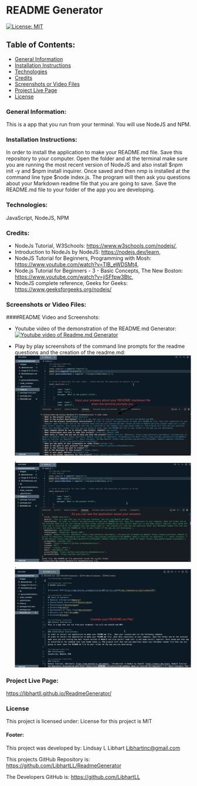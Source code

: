 # README Generator

[![License: MIT](https://img.shields.io/badge/License-MIT-yellow.svg)](https://opensource.org/licenses/MIT)

## Table of Contents:
* [General Information](#general)
* [Installation Instructions](#installation)
* [Technologies](#technologies)
* [Credits](#credits)
* [Screenshots or Video Files](#screenshots)
* [Project Live Page](#liveURL)
* [License](#license)

### General Information:
This is a app that you run from your terminal.  You will use NodeJS and NPM.

### Installation Instructions:
In order to install the application to make your README.md file. Save this repository to your computer.  Open the folder and at the terminal make sure you are running the most recent version of NodeJS and also install $npm init -y and $npm install inquirer.  Once saved and then nmp is installed at the command line type $node index.js. The program will then ask you questions about your Markdown readme file that you are going to save. Save the README.md file to your folder of the app you are developing.

### Technologies:
JavaScript, NodeJS, NPM

### Credits:
* NodeJs Tutorial, W3Schools: https://www.w3schools.com/nodejs/, 
* Introduction to NodeJs by NodeJS: https://nodejs.dev/learn, 
* NodeJS Tutorial for Beginners, Programming with Mosh: https://www.youtube.com/watch?v=TlB_eWDSMt4, 
* Node.js Tutorial for Beginners - 3 - Basic Concepts, The New Boston: https://www.youtube.com/watch?v=jiSFfpw3Btc,
* NodeJS complete reference, Geeks for Geeks: https://www.geeksforgeeks.org/nodejs/

### Screenshots or Video Files:

####README Video and Screenshots:

* Youtube video of the demonstration of the README.md Generator:
[![Youtube video of Readme.md Generator](https://img.youtube.com/vi/3GGApzpDmkk/0.jpg)](https://www.youtube.com/watch?v=3GGApzpDmkk)

* Play by play screenshots of the command line prompts for the readme questions and the creation of the readme.md:
![Screenshot](./images/vscoderm1.jpg),
![Screenshot](./images/vdcode2.jpg).
![Screenshot](./images/vscoderm3.jpg)

### Project Live Page:
https://libhartll.github.io/ReadmeGenerator/

### License
This project is licensed under:
License for this project is MIT

#### Footer:
This project was developed by:
Lindsay L Libhart
Libhartinc@gmail.com

This projects GitHub Repository is:
https://github.com/LibhartLL/ReadmeGenerator

The Developers GitHub is:
https://github.com/LibhartLL
